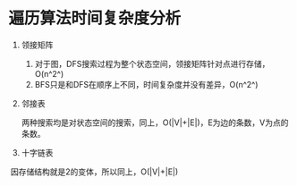 # 遍历算法时间复杂度分析

1. 领接矩阵
   1. 对于图，DFS搜索过程为整个状态空间，领接矩阵针对点进行存储，O(n^2^)
   2. BFS只是和DFS在顺序上不同，时间复杂度并没有差异，O(n^2^)


1. 邻接表

   两种搜索均是对状态空间的搜索，同上，O(|V|+|E|)，E为边的条数，V为点的条数。

2. 十字链表

​       因存储结构就是2的变体，所以同上，O(|V|+|E|)

